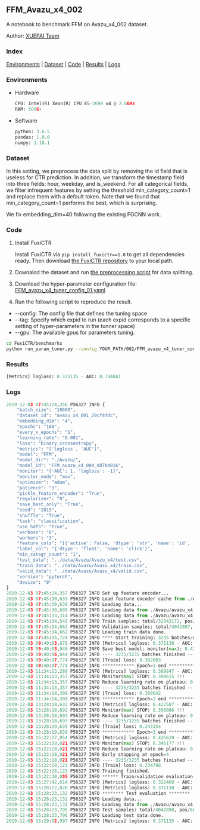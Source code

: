 ## FFM_Avazu_x4_002

A notebook to benchmark FFM on Avazu_x4_002 dataset.

Author: [XUEPAI Team](https://github.com/xue-pai)


### Index
[Environments](#Environments) | [Dataset](#Dataset) | [Code](#Code) | [Results](#Results) | [Logs](#Logs)

### Environments
+ Hardware

  ```python
  CPU: Intel(R) Xeon(R) CPU E5-2690 v4 @ 2.6GHz
  RAM: 500G+
  ```
+ Software

  ```python
  python: 3.6.5
  pandas: 1.0.0
  numpy: 1.18.1
  ```

### Dataset
In this setting, we preprocess the data split by removing the id field that is useless for CTR prediction. In addition, we transform the timestamp field into three fields: hour, weekday, and is_weekend. For all categorical fields, we filter infrequent features by setting the threshold min_category_count=1 and replace them with a default <OOV> token. Note that we found that min_category_count=1 performs the best, which is surprising.

We fix embedding_dim=40 following the existing FGCNN work.
### Code
1. Install FuxiCTR
  
    Install FuxiCTR via `pip install fuxictr==1.0` to get all dependencies ready. Then download [the FuxiCTR repository](https://github.com/huawei-noah/benchmark/archive/53e314461c19dbc7f462b42bf0f0bfae020dc398.zip) to your local path.

2. Downalod the dataset and run [the preprocessing script](https://github.com/xue-pai/Open-CTR-Benchmark/blob/master/datasets/Avazu/Avazu_x4/split_avazu_x4.py) for data splitting. 

3. Download the hyper-parameter configuration file: [FFM_avazu_x4_tuner_config_01.yaml](./002/FFM_avazu_x4_tuner_config_01.yaml)

4. Run the following script to reproduce the result. 
  + --config: The config file that defines the tuning space
  + --tag: Specify which expid to run (each expid corresponds to a specific setting of hyper-parameters in the tunner space)
  + --gpu: The available gpus for parameters tuning.

  ```bash
  cd FuxiCTR/benchmarks
  python run_param_tuner.py --config YOUR_PATH/002/FFM_avazu_x4_tuner_config_01.yaml --tag 004 --gpu 0
  ```
  
### Results
```python
[Metrics] logloss: 0.371135 - AUC: 0.794841
```


### Logs
```python
2019-12-03 07:45:24,356 P56327 INFO {
    "batch_size": "10000",
    "dataset_id": "avazu_x4_001_29cf4fdc",
    "embedding_dim": "4",
    "epochs": "100",
    "every_x_epochs": "1",
    "learning_rate": "0.001",
    "loss": "binary_crossentropy",
    "metrics": "['logloss', 'AUC']",
    "model": "FFM",
    "model_dir": "./Avazu/",
    "model_id": "FFM_avazu_x4_004_dd7b4016",
    "monitor": "{'AUC': 1, 'logloss': -1}",
    "monitor_mode": "max",
    "optimizer": "adam",
    "patience": "3",
    "pickle_feature_encoder": "True",
    "regularizer": "0",
    "save_best_only": "True",
    "seed": "2019",
    "shuffle": "True",
    "task": "classification",
    "use_hdf5": "True",
    "verbose": "0",
    "workers": "3",
    "feature_cols": "[{'active': False, 'dtype': 'str', 'name': 'id', 'type': 'categorical'}, {'active': True, 'dtype': 'str', 'name': 'hour', 'preprocess': 'convert_hour', 'type': 'categorical'}, {'active': True, 'dtype': 'str', 'name': ['C1', 'banner_pos', 'site_id', 'site_domain', 'site_category', 'app_id', 'app_domain', 'app_category', 'device_id', 'device_ip', 'device_model', 'device_type', 'device_conn_type', 'C14', 'C15', 'C16', 'C17', 'C18', 'C19', 'C20', 'C21'], 'type': 'categorical'}, {'active': True, 'dtype': 'str', 'name': 'weekday', 'preprocess': 'convert_weekday', 'type': 'categorical'}, {'active': True, 'dtype': 'str', 'name': 'weekend', 'preprocess': 'convert_weekend', 'type': 'categorical'}]",
    "label_col": "{'dtype': 'float', 'name': 'click'}",
    "min_categr_count": "1",
    "test_data": "../data/Avazu/Avazu_x4/test.csv",
    "train_data": "../data/Avazu/Avazu_x4/train.csv",
    "valid_data": "../data/Avazu/Avazu_x4/valid.csv",
    "version": "pytorch",
    "device": "0"
}
2019-12-03 07:45:24,357 P56327 INFO Set up feature encoder...
2019-12-03 07:45:30,639 P56327 INFO Load feature encoder cache from ./Avazu/avazu_x4_001_29cf4fdc/feature_encoder.pkl
2019-12-03 07:45:30,639 P56327 INFO Loading data...
2019-12-03 07:45:30,688 P56327 INFO Loading data from ./Avazu/avazu_x4_001_29cf4fdc/train.hdf5
2019-12-03 07:45:33,314 P56327 INFO Loading data from ./Avazu/avazu_x4_001_29cf4fdc/valid.hdf5
2019-12-03 07:45:34,549 P56327 INFO Train samples: total/32343172, pos/5492052, neg/26851120, ratio/16.98%
2019-12-03 07:45:34,662 P56327 INFO Validation samples: total/4042897, pos/686507, neg/3356390, ratio/16.98%
2019-12-03 07:45:34,662 P56327 INFO Loading train data done.
2019-12-03 07:45:55,724 P56327 INFO **** Start training: 3235 batches/epoch ****
2019-12-03 09:40:03,878 P56327 INFO [Metrics] logloss: 0.371138 - AUC: 0.794795
2019-12-03 09:40:03,946 P56327 INFO Save best model: monitor(max): 0.423657
2019-12-03 09:40:06,844 P56327 INFO ---- 3235/3235 batches finished ----
2019-12-03 09:40:07,774 P56327 INFO [Train] loss: 0.382683
2019-12-03 09:40:07,774 P56327 INFO ************ Epoch=1 end ************
2019-12-03 11:34:13,288 P56327 INFO [Metrics] logloss: 0.389847 - AUC: 0.784462
2019-12-03 11:34:13,357 P56327 INFO Monitor(max) STOP: 0.394615 !!!
2019-12-03 11:34:13,357 P56327 INFO Reduce learning rate on plateau: 0.000100
2019-12-03 11:34:13,357 P56327 INFO ---- 3235/3235 batches finished ----
2019-12-03 11:34:14,309 P56327 INFO [Train] loss: 0.308642
2019-12-03 11:34:14,309 P56327 INFO ************ Epoch=2 end ************
2019-12-03 13:28:18,632 P56327 INFO [Metrics] logloss: 0.422587 - AUC: 0.772673
2019-12-03 13:28:18,692 P56327 INFO Monitor(max) STOP: 0.350086 !!!
2019-12-03 13:28:18,693 P56327 INFO Reduce learning rate on plateau: 0.000010
2019-12-03 13:28:18,693 P56327 INFO ---- 3235/3235 batches finished ----
2019-12-03 13:28:19,639 P56327 INFO [Train] loss: 0.243154
2019-12-03 13:28:19,639 P56327 INFO ************ Epoch=3 end ************
2019-12-03 15:22:27,954 P56327 INFO [Metrics] logloss: 0.425619 - AUC: 0.771796
2019-12-03 15:22:28,021 P56327 INFO Monitor(max) STOP: 0.346177 !!!
2019-12-03 15:22:28,021 P56327 INFO Reduce learning rate on plateau: 0.000001
2019-12-03 15:22:28,021 P56327 INFO Early stopping at epoch=4
2019-12-03 15:22:28,021 P56327 INFO ---- 3235/3235 batches finished ----
2019-12-03 15:22:28,123 P56327 INFO [Train] loss: 0.234798
2019-12-03 15:22:28,123 P56327 INFO Training finished.
2019-12-03 15:22:30,085 P56327 INFO ****** Train/validation evaluation ******
2019-12-03 15:27:42,614 P56327 INFO [Metrics] logloss: 0.322468 - AUC: 0.867630
2019-12-03 15:28:22,820 P56327 INFO [Metrics] logloss: 0.371138 - AUC: 0.794795
2019-12-03 15:28:23,132 P56327 INFO ******** Test evaluation ********
2019-12-03 15:28:23,132 P56327 INFO Loading data...
2019-12-03 15:28:23,132 P56327 INFO Loading data from ./Avazu/avazu_x4_001_29cf4fdc/test.hdf5
2019-12-03 15:28:23,795 P56327 INFO Test samples: total/4042898, pos/686507, neg/3356391, ratio/16.98%
2019-12-03 15:28:23,796 P56327 INFO Loading test data done.
2019-12-03 15:29:02,997 P56327 INFO [Metrics] logloss: 0.371135 - AUC: 0.794841

```
